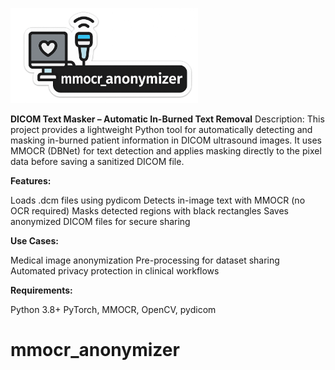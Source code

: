 <p align="left">
  <img src="mmocr3.png" alt="mmocr_anonymizer banner" width="300"/>
</p>

<b>DICOM Text Masker – Automatic In-Burned Text Removal</b>
Description:
This project provides a lightweight Python tool for automatically detecting and masking in-burned patient information in DICOM ultrasound images. It uses MMOCR (DBNet) for text detection and applies masking directly to the pixel data before saving a sanitized DICOM file.

<b>Features:</b>

Loads .dcm files using pydicom
Detects in-image text with MMOCR (no OCR required)
Masks detected regions with black rectangles
Saves anonymized DICOM files for secure sharing

<b>Use Cases:</b>

Medical image anonymization
Pre-processing for dataset sharing
Automated privacy protection in clinical workflows

<b>Requirements:</b>

Python 3.8+
PyTorch, MMOCR, OpenCV, pydicom

# mmocr_anonymizer
